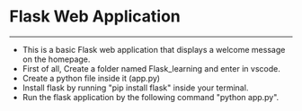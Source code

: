 # Flask Web Application
****************
* This is a basic Flask web application that displays a welcome message on the homepage.
* First of all, Create a folder named Flask_learning and enter in vscode.
* Create a python file inside it (app.py)
* Install flask by running "pip install flask" inside your terminal.
* Run the flask application by the following command "python app.py".
